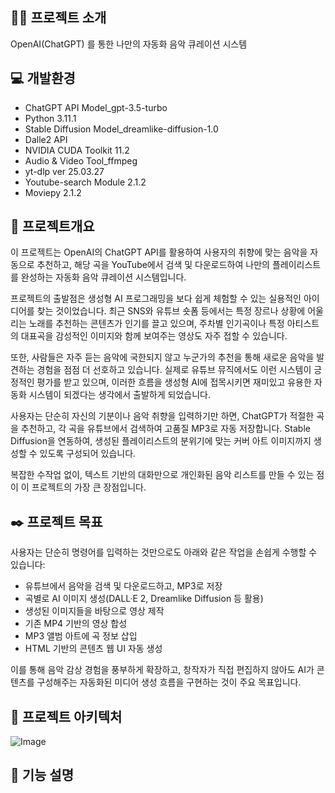 ## 👨‍🏫 프로젝트 소개
OpenAI(ChatGPT) 를 통한 나만의 자동화 음악 큐레이션 시스템

## 💻 개발환경 
- ChatGPT API Model_gpt-3.5-turbo
- Python 3.11.1
- Stable Diffusion Model_dreamlike-diffusion-1.0
- Dalle2 API
- NVIDIA CUDA Toolkit 11.2
- Audio & Video Tool_ffmpeg
- yt-dlp ver 25.03.27
- Youtube-search Module 2.1.2
- Moviepy 2.1.2

## 📌 프로젝트개요
이 프로젝트는 OpenAI의 ChatGPT API를 활용하여 사용자의 취향에 맞는 음악을 자동으로 추천하고, 해당 곡을 YouTube에서 검색 및 다운로드하여 나만의 플레이리스트를 완성하는 자동화 음악 큐레이션 시스템입니다.

프로젝트의 출발점은 생성형 AI 프로그래밍을 보다 쉽게 체험할 수 있는 실용적인 아이디어를 찾는 것이었습니다. 최근 SNS와 유튜브 숏폼 등에서는 특정 장르나 상황에 어울리는 노래를 추천하는 콘텐츠가 인기를 끌고 있으며, 주차별 인기곡이나 특정 아티스트의 대표곡을 감성적인 이미지와 함께 보여주는 영상도 자주 접할 수 있습니다.

또한, 사람들은 자주 듣는 음악에 국한되지 않고 누군가의 추천을 통해 새로운 음악을 발견하는 경험을 점점 더 선호하고 있습니다. 실제로 유튜브 뮤직에서도 이런 시스템이 긍정적인 평가를 받고 있으며, 이러한 흐름을 생성형 AI에 접목시키면 재미있고 유용한 자동화 시스템이 되겠다는 생각에서 출발하게 되었습니다.

사용자는 단순히 자신의 기분이나 음악 취향을 입력하기만 하면, ChatGPT가 적절한 곡을 추천하고, 각 곡을 유튜브에서 검색하여 고품질 MP3로 자동 저장합니다. Stable Diffusion을 연동하여, 생성된 플레이리스트의 분위기에 맞는 커버 아트 이미지까지 생성할 수 있도록 구성되어 있습니다.

복잡한 수작업 없이, 텍스트 기반의 대화만으로 개인화된 음악 리스트를 만들 수 있는 점이 이 프로젝트의 가장 큰 장점입니다.

## ✒️ 프로젝트 목표
사용자는 단순히 명령어를 입력하는 것만으로도 아래와 같은 작업을 손쉽게 수행할 수 있습니다:

- 유튜브에서 음악을 검색 및 다운로드하고, MP3로 저장
- 곡별로 AI 이미지 생성(DALL·E 2, Dreamlike Diffusion 등 활용)
- 생성된 이미지들을 바탕으로 영상 제작
- 기존 MP4 기반의 영상 합성
- MP3 앨범 아트에 곡 정보 삽입
- HTML 기반의 콘텐츠 웹 UI 자동 생성

이를 통해 음악 감상 경험을 풍부하게 확장하고, 창작자가 직접 편집하지 않아도 AI가 콘텐츠를 구성해주는 자동화된 미디어 생성 흐름을 구현하는 것이 주요 목표입니다.

## 🔨 프로젝트 아키텍처
![Image](https://github.com/user-attachments/assets/50c3a5f3-4b00-43b9-843d-d0492bcb2d7b)

## 📱 기능 설명

